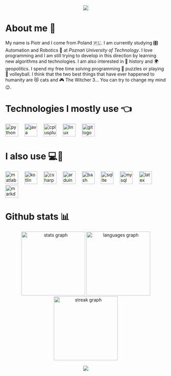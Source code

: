 <div align="center">
  <img src="HelloBackground.png">
</div>

# About me 📃

My name is Piotr and I come from Poland 🇵🇱. I am currently studying 🎛️ Automation and Robotics 🤖 at *Poznań University of Technology*.
I love programming and I am still trying to develop in this direction by learning new algorithms and technologies.
I am also interested in 🏰 history and 🌍 geopolitics. I spend my free time solving programming 🧩 puzzles or playing 🏐 volleyball.
I think that the two best things that have ever happened to humanity are 😻 cats and 🎮 The Witcher 3...
You can try to change my mind 😉.

# Technologies I mostly use 👈

<div align="left">
  <img src="https://cdn.jsdelivr.net/gh/devicons/devicon/icons/python/python-original.svg" height="40" alt="python logo"  />
  <img width="12" />
  <img src="https://cdn.jsdelivr.net/gh/devicons/devicon/icons/java/java-original.svg" height="40" alt="java logo"  />
  <img width="12" />
  <img src="https://cdn.jsdelivr.net/gh/devicons/devicon/icons/cplusplus/cplusplus-original.svg" height="40" alt="cplusplus logo"  />
  <img width="12" />
  <img src="https://cdn.jsdelivr.net/gh/devicons/devicon/icons/linux/linux-original.svg" height="40" alt="linux logo"  />
  <img width="12" />
  <img src="https://cdn.jsdelivr.net/gh/devicons/devicon/icons/git/git-original.svg" height="40" alt="git logo"  />
</div>

# I also use 💻🔧

<div align="left">
  <img src="https://cdn.jsdelivr.net/gh/devicons/devicon/icons/matlab/matlab-original.svg" height="40" alt="matlab logo"  />
  <img width="12" />
  <img src="https://cdn.jsdelivr.net/gh/devicons/devicon/icons/kotlin/kotlin-original.svg" height="40" alt="kotlin logo"  />
  <img width="12" />
  <img src="https://cdn.jsdelivr.net/gh/devicons/devicon/icons/csharp/csharp-original.svg" height="40" alt="csharp logo"  />
  <img width="12" />
  <img src="https://cdn.jsdelivr.net/gh/devicons/devicon/icons/arduino/arduino-original.svg" height="40" alt="arduino logo"  />
  <img width="12" />
  <img src="https://cdn.jsdelivr.net/gh/devicons/devicon/icons/bash/bash-original.svg" height="40" alt="bash logo"  />
  <img width="12" />
  <img src="https://cdn.jsdelivr.net/gh/devicons/devicon/icons/sqlite/sqlite-original.svg" height="40" alt="sqlite logo"  />
  <img width="12" />
  <img src="https://cdn.jsdelivr.net/gh/devicons/devicon/icons/mysql/mysql-original.svg" height="40" alt="mysql logo"  />
  <img width="12" />
  <img src="https://cdn.jsdelivr.net/gh/devicons/devicon/icons/latex/latex-original.svg" height="40" alt="latex logo"  />
  <img width="12" />
  <img src="https://cdn.jsdelivr.net/gh/devicons/devicon/icons/markdown/markdown-original.svg" height="40" alt="markdown logo"  />
</div>

# Github stats 📊

<div align="center">
  <img src="https://github-readme-stats.vercel.app/api?username=PiotrZb&hide_title=false&hide_rank=false&show_icons=true&include_all_commits=true&count_private=true&disable_animations=false&theme=dark&locale=en&hide_border=true&order=1" height="200" alt="stats graph"  />
  <img src="https://github-readme-stats.vercel.app/api/top-langs?username=PiotrZb&locale=en&hide_title=false&layout=compact&card_width=320&langs_count=12&theme=dark&hide_border=true&order=2" height="200" alt="languages graph"  />
  <img src="https://streak-stats.demolab.com?user=PiotrZb&locale=en&mode=weekly&theme=dark&hide_border=true&border_radius=5&order=3" height="200" alt="streak graph"  />
</div>


<br clear="both">

<div align="center">
  <img src="https://visitor-badge.laobi.icu/badge?page_id=PiotrZb.PiotrZb&right_color=blue&left_text=Views"  />
</div>

